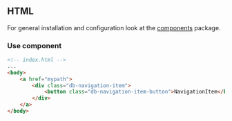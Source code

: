 ## HTML

For general installation and configuration look at the [components](https://www.npmjs.com/package/@db-ui/components) package.

### Use component

```html index.html
<!-- index.html -->
...
<body>
	<a href="mypath">
		<div class="db-navigation-item">
			<button class="db-navigation-item-button">NavigationItem</button>
		</div>
	</a>
</body>
```

